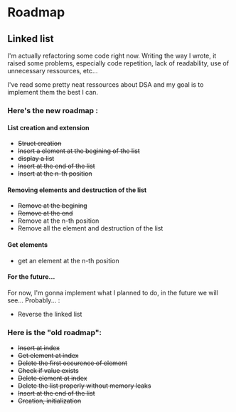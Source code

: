 # Roadmap
## Linked list 

I'm actually refactoring some code right now. Writing the way I wrote, it raised some problems, especially code repetition, lack of readability, use of unnecessary ressources, etc... 

I've read some pretty neat ressources about DSA and my goal is to implement them the best I can. 

### Here's the new roadmap : 
#### List creation and extension
* ~~Struct creation~~
* ~~Insert a element at the begining of the list~~
* ~~display a list~~
* ~~Insert at the end of the list~~
* ~~Insert at the n-th position~~

#### Removing elements and destruction of the list
* ~~Remove at the begining~~
* ~~Remove at the end~~
* Remove at the n-th position 
* Remove all the element and destruction of the list

#### Get elements
* get an element at the n-th position

#### For the future...
For now, I'm gonna implement what I planned to do, in the future we will see...
Probably... :
* Reverse the linked list

### Here is the "old roadmap":

* ~~Insert at index~~
* ~~Get element at index~~
* ~~Delete the first occurence of element~~
* ~~Check if value exists~~
* ~~Delete element at index~~
* ~~Delete the list properly without memory leaks~~
* ~~Insert at the end of the list~~
* ~~Creation, initialization~~